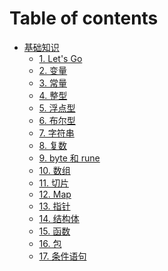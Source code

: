 # Table of contents

* [基础知识](README.md)
  * [1. Let's Go](<undefined (3).md>)
  * [2. 变量](<undefined (7).md>)
  * [3. 常量](<undefined (6).md>)
  * [4. 整型](undefined.md)
  * [5. 浮点型](<undefined (5).md>)
  * [6. 布尔型](<undefined (2).md>)
  * [7. 字符串](<undefined (4).md>)
  * [8. 复数](<undefined (1).md>)
  * [9. byte 和 rune](readme/9.-byte-he-rune.md)
  * [10. 数组](readme/10.-shu-zu.md)
  * [11. 切片](readme/11.-qie-pian.md)
  * [12. Map](readme/12.-map.md)
  * [13. 指针](readme/13.-zhi-zhen.md)
  * [14. 结构体](readme/14.-jie-gou-ti.md)
  * [15. 函数](readme/15.-han-shu.md)
  * [16. 包](readme/16.-bao.md)
  * [17. 条件语句](readme/17.-tiao-jian-yu-ju.md)
